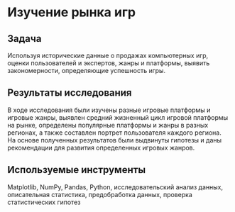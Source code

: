 # Изучение рынка игр

## Задача
Используя исторические данные о продажах компьютерных игр, оценки пользователей и экспертов, жанры и платформы, выявить закономерности, определяющие успешность игры.

## Результаты исследования
В ходе исследования были изучены разные игровые платформы и игровые жанры, выявлен средний жизненный цикл игровой платформы на рынке, определены популярные платформы и жанры в разных регионах, а также составлен портрет пользователя каждого региона. На основе полученных результатов были выдвинуты гипотезы и даны рекомендации для развития определенных игровых жанров.

## Используемые инструменты
Matplotlib, NumPy, Pandas, Python, исследовательский анализ данных, описательная статистика, предобработка данных, проверка статистических гипотез
